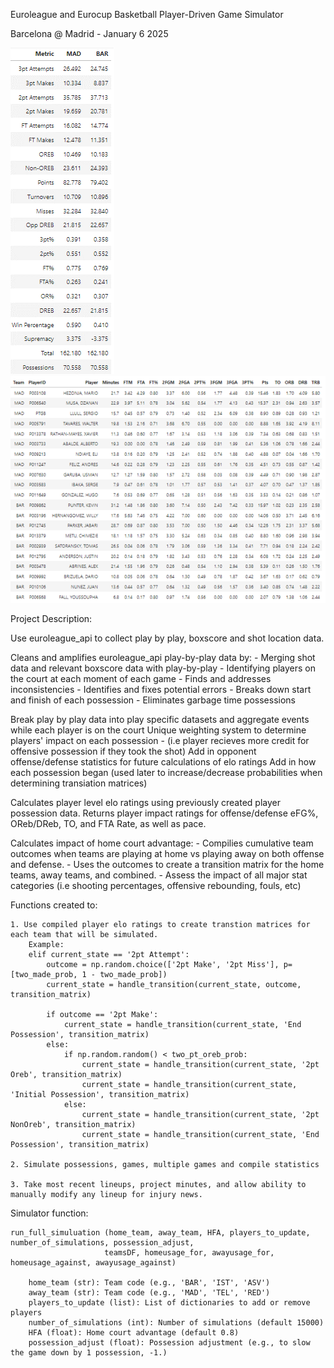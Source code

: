 Euroleague and Eurocup Basketball Player-Driven Game Simulator

Barcelona @ Madrid - January 6 2025

![Simulated Team Stats](images/teamstats.png) ![Simulated Box Score](images/boxscore.png)


Project Description:

Use euroleague_api to collect play by play, boxscore and shot location data.


Cleans and amplifies euroleague_api play-by-play data by:
    - Merging shot data and relevant boxscore data with play-by-play
    - Identifying players on the court at each moment of each game
    - Finds and addresses inconsistencies
    - Identifies and fixes potential errors
    - Breaks down start and finish of each possession
    - Eliminates garbage time possessions


Break play by play data into play specific datasets and aggregate events while each player is on the court
Unique weighting system to determine players' impact on each possession 
    - (i.e player recieves more credit for offensive possession if they took the shot)
Add in opponent offense/defense statistics for future calculations of elo ratings
Add in how each possession began (used later to increase/decrease probabilities when determining transiation matrices)

    
Calculates player level elo ratings using previously created player possession data.
Returns player impact ratings for offense/defense eFG%, OReb/DReb, TO, and FTA Rate, as well as pace.


Calculates impact of home court advantage:
    - Compilies cumulative team outcomes when teams are playing at home vs playing away on both offense and defense.
    - Uses the outcomes to create a transition matrix for the home teams, away teams, and combined.
        - Assess the impact of all major stat categories (i.e shooting percentages, offensive rebounding, fouls, etc)


Functions created to: 

    1. Use compiled player elo ratings to create transtion matrices for each team that will be simulated.
        Example:
        elif current_state == '2pt Attempt':
            outcome = np.random.choice(['2pt Make', '2pt Miss'], p=[two_made_prob, 1 - two_made_prob])
            current_state = handle_transition(current_state, outcome, transition_matrix)
    
            if outcome == '2pt Make':
                current_state = handle_transition(current_state, 'End Possession', transition_matrix)
            else:
                if np.random.random() < two_pt_oreb_prob:
                    current_state = handle_transition(current_state, '2pt Oreb', transition_matrix)
                    current_state = handle_transition(current_state, 'Initial Possession', transition_matrix)
                else:
                    current_state = handle_transition(current_state, '2pt NonOreb', transition_matrix)
                    current_state = handle_transition(current_state, 'End Possession', transition_matrix)
    
    2. Simulate possessions, games, multiple games and compile statistics

    3. Take most recent lineups, project minutes, and allow ability to manually modify any lineup for injury news.


Simulator function:

    run_full_simuluation (home_team, away_team, HFA, players_to_update, number_of_simulations, possession_adjust,
                         teamsDF, homeusage_for, awayusage_for, homeusage_against, awayusage_against)

        home_team (str): Team code (e.g., 'BAR', 'IST', 'ASV')
        away_team (str): Team code (e.g., 'MAD', 'TEL', 'RED')
        players_to_update (list): List of dictionaries to add or remove players
        number_of_simulations (int): Number of simulations (default 15000)
        HFA (float): Home court advantage (default 0.8)
        possession_adjust (float): Possession adjustment (e.g., to slow the game down by 1 possession, -1.)





    

